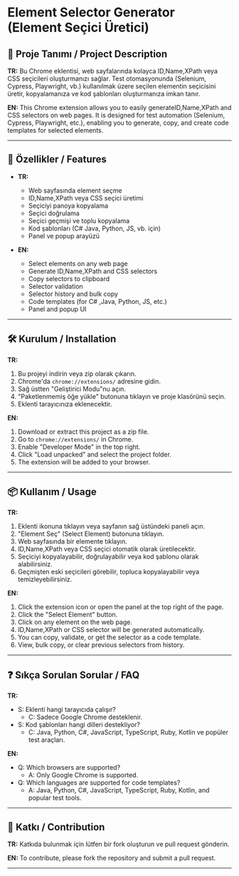 # Element Selector Generator (Element Seçici Üretici)

## 📝 Proje Tanımı / Project Description

**TR:**
Bu Chrome eklentisi, web sayfalarında kolayca ID,Name,XPath veya CSS seçicileri oluşturmanızı sağlar. Test otomasyonunda (Selenium, Cypress, Playwright, vb.) kullanılmak üzere seçilen elementin seçicisini üretir, kopyalamanıza ve kod şablonları oluşturmanıza imkan tanır.

**EN:**
This Chrome extension allows you to easily generateID,Name,XPath and CSS selectors on web pages. It is designed for test automation (Selenium, Cypress, Playwright, etc.), enabling you to generate, copy, and create code templates for selected elements.

---

## 🚀 Özellikler / Features

- **TR:**
  - Web sayfasında element seçme
  - ID,Name,XPath veya CSS seçici üretimi
  - Seçiciyi panoya kopyalama
  - Seçici doğrulama
  - Seçici geçmişi ve toplu kopyalama
  - Kod şablonları (C# Java, Python, JS, vb. için)
  - Panel ve popup arayüzü

- **EN:**
  - Select elements on any web page
  - Generate ID,Name,XPath and CSS selectors
  - Copy selectors to clipboard
  - Selector validation
  - Selector history and bulk copy
  - Code templates (for C# ,Java, Python, JS, etc.)
  - Panel and popup UI

---

## 🛠️ Kurulum / Installation

**TR:**
1. Bu projeyi indirin veya zip olarak çıkarın.
2. Chrome'da `chrome://extensions/` adresine gidin.
3. Sağ üstten "Geliştirici Modu"nu açın.
4. "Paketlenmemiş öğe yükle" butonuna tıklayın ve proje klasörünü seçin.
5. Eklenti tarayıcınıza eklenecektir.

**EN:**
1. Download or extract this project as a zip file.
2. Go to `chrome://extensions/` in Chrome.
3. Enable "Developer Mode" in the top right.
4. Click "Load unpacked" and select the project folder.
5. The extension will be added to your browser.

---

## 📦 Kullanım / Usage

**TR:**
1. Eklenti ikonuna tıklayın veya sayfanın sağ üstündeki paneli açın.
2. "Element Seç" (Select Element) butonuna tıklayın.
3. Web sayfasında bir elemente tıklayın.
4. ID,Name,XPath veya CSS seçici otomatik olarak üretilecektir.
5. Seçiciyi kopyalayabilir, doğrulayabilir veya kod şablonu olarak alabilirsiniz.
6. Geçmişten eski seçicileri görebilir, topluca kopyalayabilir veya temizleyebilirsiniz.

**EN:**
1. Click the extension icon or open the panel at the top right of the page.
2. Click the "Select Element" button.
3. Click on any element on the web page.
4. ID,Name,XPath or CSS selector will be generated automatically.
5. You can copy, validate, or get the selector as a code template.
6. View, bulk copy, or clear previous selectors from history.

---

## ❓ Sıkça Sorulan Sorular / FAQ

**TR:**
- S: Eklenti hangi tarayıcıda çalışır?
  - C: Sadece Google Chrome desteklenir.
- S: Kod şablonları hangi dilleri destekliyor?
  - C: Java, Python, C#, JavaScript, TypeScript, Ruby, Kotlin ve popüler test araçları.

**EN:**
- Q: Which browsers are supported?
  - A: Only Google Chrome is supported.
- Q: Which languages are supported for code templates?
  - A: Java, Python, C#, JavaScript, TypeScript, Ruby, Kotlin, and popular test tools.

---

## 🤝 Katkı / Contribution

**TR:**
Katkıda bulunmak için lütfen bir fork oluşturun ve pull request gönderin.

**EN:**
To contribute, please fork the repository and submit a pull request.

---
 
